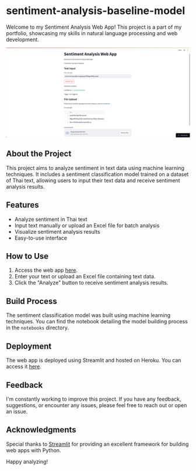 # sentiment-analysis-baseline-model

Welcome to my Sentiment Analysis Web App! This project is a part of my portfolio, showcasing my skills in natural language processing and web development. 

![Sentiment Analysis Web App](Streamlit.png)

## About the Project

This project aims to analyze sentiment in text data using machine learning techniques. It includes a sentiment classification model trained on a dataset of Thai text, allowing users to input their text data and receive sentiment analysis results.

## Features

- Analyze sentiment in Thai text
- Input text manually or upload an Excel file for batch analysis
- Visualize sentiment analysis results
- Easy-to-use interface

## How to Use

1. Access the web app [here](https://chanapa-sentiment-app.streamlit.app/).
2. Enter your text or upload an Excel file containing text data.
3. Click the "Analyze" button to receive sentiment analysis results.

## Build Process

The sentiment classification model was built using machine learning techniques. You can find the notebook detailing the model building process in the `notebooks` directory.

## Deployment

The web app is deployed using Streamlit and hosted on Heroku. You can access it [here](https://chanapa-sentiment-app.streamlit.app/).

## Feedback

I'm constantly working to improve this project. If you have any feedback, suggestions, or encounter any issues, please feel free to reach out or open an issue.

## Acknowledgments

Special thanks to [Streamlit](https://streamlit.io/) for providing an excellent framework for building web apps with Python.

Happy analyzing!

